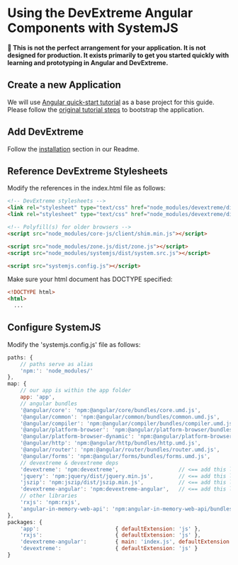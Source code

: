 # Using the DevExtreme Angular Components with SystemJS

**:red_circle: This is not the perfect arrangement for your application. It is not designed for production. 
It exists primarily to get you started quickly with learning and prototyping in Angular and DevExtreme.**

## Create a new Application ##

We will use [Angular quick-start tutorial](https://angular.io/docs/ts/latest/quickstart.html) as a base project for this guide. Please follow the
[original tutorial steps](https://github.com/angular/quickstart/blob/master/README.md) to bootstrap the application.

## Add DevExtreme ##

Follow the [installation](https://github.com/DevExpress/devextreme-angular#installation) section in our Readme.

## <a name="configuration"></a>Reference DevExtreme Stylesheets ##

Modify the references in the index.html file as follows:

```html
<!-- DevExtreme stylesheets -->
<link rel="stylesheet" type="text/css" href="node_modules/devextreme/dist/css/dx.common.css" />
<link rel="stylesheet" type="text/css" href="node_modules/devextreme/dist/css/dx.light.css" />

<!-- Polyfill(s) for older browsers -->
<script src="node_modules/core-js/client/shim.min.js"></script>

<script src="node_modules/zone.js/dist/zone.js"></script>
<script src="node_modules/systemjs/dist/system.src.js"></script>

<script src="systemjs.config.js"></script>
```

Make sure your html document has DOCTYPE specified:

```html
<!DOCTYPE html>
<html>
  ...
```

## Configure SystemJS ##

Modify the 'systemjs.config.js' file as follows:

```js
paths: {
    // paths serve as alias
    'npm:': 'node_modules/'
},
map: {
    // our app is within the app folder
    app: 'app',
    // angular bundles
    '@angular/core': 'npm:@angular/core/bundles/core.umd.js',
    '@angular/common': 'npm:@angular/common/bundles/common.umd.js',
    '@angular/compiler': 'npm:@angular/compiler/bundles/compiler.umd.js',
    '@angular/platform-browser': 'npm:@angular/platform-browser/bundles/platform-browser.umd.js',
    '@angular/platform-browser-dynamic': 'npm:@angular/platform-browser-dynamic/bundles/platform-browser-dynamic.umd.js',
    '@angular/http': 'npm:@angular/http/bundles/http.umd.js',
    '@angular/router': 'npm:@angular/router/bundles/router.umd.js',
    '@angular/forms': 'npm:@angular/forms/bundles/forms.umd.js',
    // devextreme & devextreme deps
    'devextreme': 'npm:devextreme',                   // <== add this line
    'jquery': 'npm:jquery/dist/jquery.min.js',        // <== add this line
    'jszip': 'npm:jszip/dist/jszip.min.js',           // <== add this line
    'devextreme-angular': 'npm:devextreme-angular',   // <== add this line
    // other libraries
    'rxjs': 'npm:rxjs',
    'angular-in-memory-web-api': 'npm:angular-in-memory-web-api/bundles/in-memory-web-api.umd.js'
},
packages: {
    'app':                        { defaultExtension: 'js' },
    'rxjs':                       { defaultExtension: 'js' },
    'devextreme-angular':         { main: 'index.js', defaultExtension: 'js' }, // <== add this line
    'devextreme':                 { defaultExtension: 'js' }                    // <== add this line
}
```
